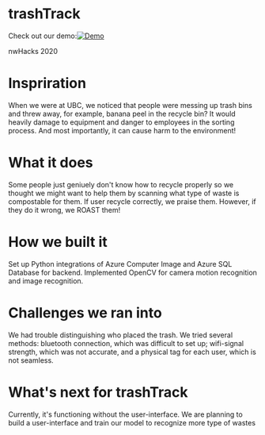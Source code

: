 # trashTrack
Check out our demo:[![Demo](https://img.youtube.com/vi/XbXU4KoKJHs/0.jpg)](https://youtube.com/watch?v=XbXU4KoKJHs)

nwHacks 2020

# Inspriration
When we were at UBC, we noticed that people were messing up trash bins and threw away, for example, banana peel in the recycle bin? It would heavily damage to equipment and danger to employees in the sorting process. And most importantly, it can cause harm to the environment!

# What it does
Some people just geniuely don't know how to recycle properly so we thought we might want to help them by
scanning what type of waste is compostable for them. If user recycle correctly, we praise them. However, if they do it wrong,
we ROAST them!

# How we built it
Set up Python integrations of Azure Computer Image and Azure SQL Database for backend. 
Implemented OpenCV for camera motion recognition and image recognition.

# Challenges we ran into
We had trouble distinguishing who placed the trash. We tried several methods: bluetooth connection, which was difficult to set up; wifi-signal strength, which was not accurate, and a physical tag for each user, which is not seamless.

# What's next for trashTrack
Currently, it's functioning without the user-interface. We are planning to build a user-interface and train our model to recognize more type of wastes
